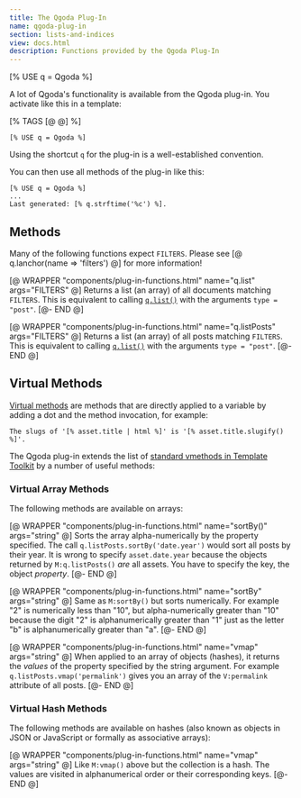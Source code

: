 ```yaml
---
title: The Qgoda Plug-In
name: qgoda-plug-in
section: lists-and-indices
view: docs.html
description: Functions provided by the Qgoda Plug-In
---
```

[% USE q = Qgoda %]

A lot of Qgoda's functionality is available from the Qgoda plug-in.  You
activate like this in a template:

[% TAGS [@ @] %]

```tt2
[% USE q = Qgoda %]
```

Using the shortcut `q` for the plug-in is a well-established convention.

You can then use all methods of the plug-in like this:

```tt2
[% USE q = Qgoda %]
...
Last generated: [% q.strftime('%c') %].
```

<qgoda-toc/>

## Methods

<a name="#filters"></a>
Many of the following functions expect <code>FILTERS</code>.
Please see [@ q.lanchor(name => 'filters') @] for more information!

[@ WRAPPER "components/plug-in-functions.html"
   name="q.list" args="FILTERS" @]
Returns a list (an array) of all documents matching <code>FILTERS</code>.
This is equivalent to calling
<a href="#q.list"><code>q.list()</code></a> with the arguments
<code>type = "post"</code>.
[@- END @]

[@ WRAPPER "components/plug-in-functions.html"
   name="q.listPosts" args="FILTERS" @]
Returns a list (an array) of all posts matching <code>FILTERS</code>.
This is equivalent to calling <a href="#q.list"><code>q.list()</code></a> with
the arguments <code>type = "post"</code>.
[@- END @]

## Virtual Methods

[Virtual methods](http://www.template-toolkit.org/docs/manual/VMethods.html)
are methods that are directly applied to a variable by adding a dot
and the method invocation, for example:

```tt2
The slugs of '[% asset.title | html %]' is '[% asset.title.slugify() %]'.
```

The Qgoda plug-in extends the list of [standard vmethods in
Template Toolkit](http://www.template-toolkit.org/docs/manual/VMethods.html)
by a number of useful methods:

### Virtual Array Methods

The following methods are available on arrays:

[@ WRAPPER "components/plug-in-functions.html"
   name="sortBy()" args="string" @]
Sorts the array alpha-numerically by the property specified. The call
<code>q.listPosts.sortBy('date.year')</code> would sort all posts by their
year.  It is wrong to specify <code>asset.date.year</code> because the objects
returned by `M:q.listPosts()` *are* all assets. You have to specify the
key, the object *property*.
[@- END @]

[@ WRAPPER "components/plug-in-functions.html"
   name="sortBy" args="string" @]
Same as <code>M:sortBy()</code> but sorts numerically. For example "2" is
numerically less than "10", but alpha-numerically greater than "10" because
the digit "2" is alphanumerically greater than "1" just as the letter
"b" is alphanumerically greater than "a".
[@- END @]

[@ WRAPPER "components/plug-in-functions.html"
   name="vmap" args="string" @]
When applied to an array of objects (hashes), it returns the *values* of
the property specified by the string argument.  For example
<code>q.listPosts.vmap('permalink')</code> gives you an array of the 
`V:permalink` attribute of all posts.
[@- END @]

### Virtual Hash Methods

The following methods are available on hashes (also known as objects in JSON or
JavaScript or formally as associative arrays):

[@ WRAPPER "components/plug-in-functions.html"
   name="vmap" args="string" @]
Like <code>M:vmap()</code> above but the collection is a hash. The values
are visited in alphanumerical order or their corresponding keys.
[@- END @]
